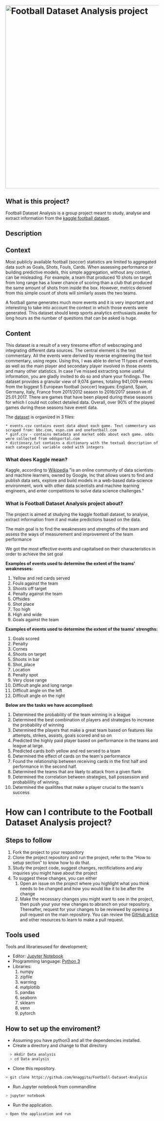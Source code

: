 # <img src="https://github.com/knaggita/Football-Dataset-Analysis/blob/master/logo.png" width="600" alt="Football Dataset Analysis project">

## What is this project?
Football Dataset Analysis is a group project meant to study, analyse and extract information from the [kaggle football dataset](https://www.kaggle.com/secareanualin/football-events/home).

## Description
## Context

Most publicly available football (soccer) statistics are limited to aggregated data such as Goals, Shots, Fouls, Cards. When assessing performance or building predictive models, this simple aggregation, without any context, can be misleading. For example, a team that produced 10 shots on target from long range has a lower chance of scoring than a club that produced the same amount of shots from inside the box. However, metrics derived from this simple count of shots will similarly asses the two teams.

A football game generates much more events and it is very important and interesting to take into account the context in which those events were generated. This dataset should keep sports analytics enthusiasts awake for long hours as the number of questions that can be asked is huge.

## Content

This dataset is a result of a very tiresome effort of webscraping and integrating different data sources. The central element is the text commentary. All the events were derived by reverse engineering the text commentary, using regex. Using this, I was able to derive 11 types of events, as well as the main player and secondary player involved in those events and many other statistics. In case I've missed extracting some useful information, you are gladly invited to do so and share your findings. The dataset provides a granular view of 9,074 games, totaling 941,009 events from the biggest 5 European football (soccer) leagues: England, Spain, Germany, Italy, France from 2011/2012 season to 2016/2017 season as of 25.01.2017. There are games that have been played during these seasons for which I could not collect detailed data. Overall, over 90% of the played games during these seasons have event data.

The [dataset](https://www.kaggle.com/secareanualin/football-events/home) is organized in 3 files:

    * events.csv contains event data about each game. Text commentary was scraped from: bbc.com, espn.com and onefootball.com
    * ginf.csv - contains metadata and market odds about each game. odds were collected from oddsportal.com
    * dictionary.txt contains a dictionary with the textual description of each categorical variable coded with integers



### What does Kaggle mean?
Kaggle, according to [Wikipedia](https://en.wikipedia.org/wiki/Kaggle) "is an online community of data scientists and machine learners, owned by Google, Inc that allows users to find and publish data sets, explore and build models in a web-based data-science environment, work with other data scientists and machine learning engineers, and enter competitions to solve data science challenges."

### What is Football Dataset Analysis project about?
The project is aimed at studying the kaggle football dataset, to analyse, extract information from it and make predictions based on the data.

The main goal is to find the weaknesses and strengths of the team and assess the ways of measurement and improvement of the team performance

We got the most effective events and capitalised on their characteristics in order to achieve the set goal



**Examples of events used to determine the extent of the teams' weaknesses:**
1. Yellow and red cards served
2. Fouls against the team 
4. Shoots off target 
5. Penalty against the team 
6. Offsides
7. Shot place
8. Too high
9. High and wide
10. Goals against the team

**Examples of events used to determine the extent of the teams' strengths:**

1. Goals scored
2. Penalty
3. Cornes
4. Shoots on target
5. Shoots in bar
7. Shot_place
8. Location
9. Penalty spot
10. Very close range
11. Difficult angle and long range
12. Difficult angle on the left
13. Difficult angle on the right

**Below are the tasks we have accomplised:**

1.  Determined the probability of the team winning in a league 
2.  Determined the best combination of  players and strategies to increase the probability of winning
3.  Determined the players that make a great team based on features like attempts, strikes, assists, goals scored and so on
4.  Predicted the highly paid player based on performance in the teams and league at large.
5.  Predicted cards both yellow and red served to a team 
6.  Determined the effect of cards on the team's performance
7.  Found the relationship between receiving cards in the first half and performance in the second half.
8.  Determined the teams that are likely to attack from a given flank 
9.  Determined the correlation between strategies, ball possession and probabilility of winning.
10. Determined the qualitites that make a player crucial to the team's success


# How can I contribute to the Football Dataset Analysis project?

## Steps to follow

1. Fork the project to your respository
4. Clone the project repository and run the project, refer to the "How to setup section" to know how to do that.
3. Study the project code, suggest changes, rectificiations and any inquiries you might have about the project
5. To suggest these changes, you can either
	1. Open an issue on the project where you highlight what you think needs to be changed and how you would like it to be after the change
	2. Make the necessary changes you might want to see in the project, then push your your new changes to abranch on your repository.
	Thereafter, request for your changes to be reviewed by opening a pull request on the main repository. You can review the [GitHub artice](https://help.github.com/articles/creating-a-pull-request/) and other resources to learn to make a pull request.

## Tools used

Tools and librariesused for development;
- Editor: [Jupyter Notebook](https://github.com/jupyter/notebook)
- Programming language: [Python 3](https://www.python.org/download/releases/3.0/)
- Libraries: 
	1. numpy
	2. zipfile
	3. warning
	4. matplotlib
	5. pandas
	6. seaborn
	7. sklearn
	8. venn 
	9. pytorch


## How to set up the enviroment?
- Assuming you have python3 and all the dependencies installed.
- Create a directory and change to that directory
```sh
  > mkdir Data analysis
  > cd Data analysis
```
- Clone this repository.
```sh
> git clone https://github.com/knaggita/Football-Dataset-Analysis
```
- Run Jupyter notebook from commandline
```sh
> jupyter notebook
```
- Run the application.
```sh
> Open the application and run 
```



